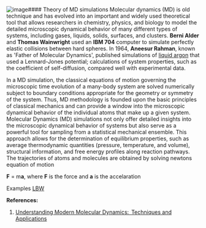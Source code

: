 ![image](https://github.com/user-attachments/assets/66ba8198-347d-4d12-ad72-d071c82baf43)#### Theory of MD simulations 
Molecular dynamics (MD) is old technique and has evolved into an important and widely used theoretical tool that allows researchers in chemistry, physics, and biology to model the detailed microscopic dynamical behavior of many different types of systems, including gases, liquids, solids, surfaces, and clusters. **Berni Alder** and **Thomas Wainwright** used an **IBM 704** computer to simulate perfectly elastic collisions between hard spheres. In 1964, **Aneesur Rahman**, known as 'Father of Molecular Dynamics', published simulations of [liquid argon](https://en.wikipedia.org/wiki/File:Cudeposition.gif) that used a Lennard-Jones potential; calculations of system properties, such as the coefficient of self-diffusion, compared well with experimental data.

In a MD simulation, the classical equations of motion governing the microscopic time evolution of a many-body system are solved numerically subject to boundary conditions appropriate for the geometry or symmetry of the system. Thus, MD methodology is founded upon the basic principles of classical mechanics and can provide a window into the microscopic dynamical behavior of the individual atoms that make up a given system. Molecular Dynamics (MD) simulations not only offer detailed insights into the microscopic dynamical behavior of systems but also serve as a powerful tool for sampling from a statistical mechanical ensemble. This approach allows for the determination of equilibrium properties, such as average thermodynamic quantities (pressure, temperature, and volume), structural information, and free energy profiles along reaction pathways. The trajectories of atoms and molecules are obtained by solving newtons equation of motion

  **F** = m**a**, where **F** is the force and **a** is the accelaration

  Examples
  [LBW](https://www.google.com/imgres?q=LBW%20images&imgurl=https%3A%2F%2Fimg.jagranjosh.com%2Fimages%2F2023%2FOctober%2F25102023%2Fcricket-what-is-umpires-call.jpg&imgrefurl=https%3A%2F%2Fwww.jagranjosh.com%2Fgeneral-knowledge%2Fwhat-is-umpires-call-in-cricket-drs-lbw-rules-1698222018-1&docid=tJ9mR7U_V-wxCM&tbnid=X5p9PvJ3pVh0iM&vet=12ahUKEwjpj8XczoiKAxVJSWwGHaibLJIQM3oECF4QAA..i&w=1200&h=675&hcb=2&ved=2ahUKEwjpj8XczoiKAxVJSWwGHaibLJIQM3oECF4QAA)
  
           



**References:**

1. [Understanding Modern Molecular Dynamics:  Techniques and Applications](https://pubs.acs.org/doi/10.1021/jp992433y)
